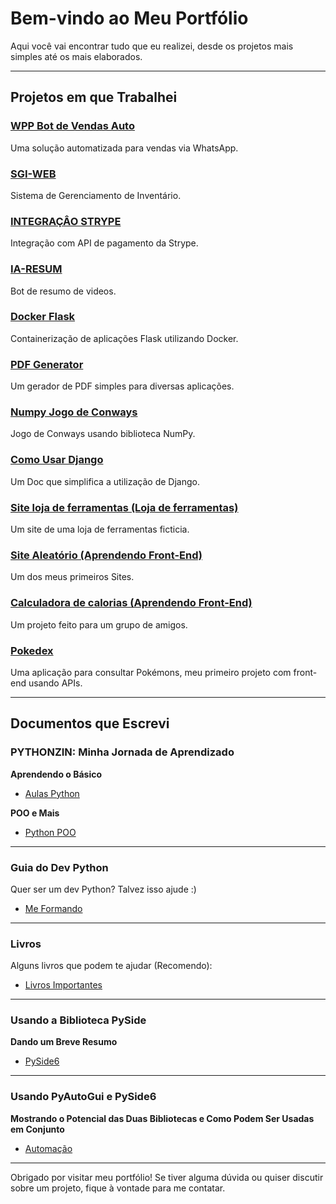 # Bem-vindo ao Meu Portfólio

Aqui você vai encontrar tudo que eu realizei, desde os projetos mais simples até os mais elaborados.

---

## Projetos em que Trabalhei

### [WPP Bot de Vendas Auto](https://github.com/NicollasRezende/botvendaswhats)
Uma solução automatizada para vendas via WhatsApp.

### [SGI-WEB](https://github.com/NicollasRezende/SGI-WEB)
Sistema de Gerenciamento de Inventário.

### [INTEGRAÇÂO STRYPE](https://github.com/NicollasRezende/integracao-strype)
Integração com API de pagamento da Strype.

### [IA-RESUM](https://github.com/NicollasRezende/AI-VIDEO-RESUM)
Bot de resumo de videos.

### [Docker Flask](https://github.com/NicollasRezende/Docker-Flask)
Containerização de aplicações Flask utilizando Docker.

### [PDF Generator](https://github.com/NicollasRezende/PDF-generator)
Um gerador de PDF simples para diversas aplicações.

### [Numpy Jogo de Conways](https://github.com/NicollasRezende/numpy-jogo-de-conways)
Jogo de Conways usando biblioteca NumPy.

### [Como Usar Django](https://github.com/NicollasRezende/DJANGO-COMO-USAR)
Um Doc que simplifica a utilização de Django.

### [Site loja de ferramentas (Loja de ferramentas)](https://github.com/NicollasRezende/loja-ferramentas)
Um site de uma loja de ferramentas ficticia.

### [Site Aleatório (Aprendendo Front-End)](https://github.com/NicollasRezende/toolshare)
Um dos meus primeiros Sites.

### [Calculadora de calorias (Aprendendo Front-End)](https://github.com/NicollasRezende/calcular-calorias)
Um projeto feito para um grupo de amigos.

### [Pokedex](https://github.com/NicollasRezende/Pokedex)
Uma aplicação para consultar Pokémons, meu primeiro projeto com front-end usando APIs.

---

## Documentos que Escrevi

### PYTHONZIN: Minha Jornada de Aprendizado
**Aprendendo o Básico**
- [Aulas Python](https://github.com/NicollasRezende/aulas_python)

**POO e Mais**
- [Python POO](https://github.com/NicollasRezende/python_poo)

---

### Guia do Dev Python
Quer ser um dev Python? Talvez isso ajude :)
- [Me Formando](https://github.com/NicollasRezende/me_formando)

---

### Livros
Alguns livros que podem te ajudar (Recomendo):
- [Livros Importantes](https://github.com/NicollasRezende/livros_importantes)

---

### Usando a Biblioteca PySide
**Dando um Breve Resumo**
- [PySide6](https://github.com/NicollasRezende/Pyside6)

---

### Usando PyAutoGui e PySide6
**Mostrando o Potencial das Duas Bibliotecas e Como Podem Ser Usadas em Conjunto**
- [Automação](https://github.com/NicollasRezende/automacao)

---

Obrigado por visitar meu portfólio! Se tiver alguma dúvida ou quiser discutir sobre um projeto, fique à vontade para me contatar.

